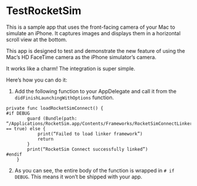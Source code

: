 # TestRocketSim


This is a sample app that uses the front-facing camera of your Mac to simulate an iPhone. It captures images and displays them in a horizontal scroll view at the bottom.

This app is designed to test and demonstrate the new feature of using the Mac’s HD FaceTime camera as the iPhone simulator’s camera.

It works like a charm! The integration is super simple.

Here’s how you can do it:

1. Add the following function to your AppDelegate and call it from the `didFinishLaunchingWithOptions` function.

```
private func loadRocketSimConnect() {
#if DEBUG
        guard (Bundle(path: “/Applications/RocketSim.app/Contents/Frameworks/RocketSimConnectLinker.nocache.framework”)?.load() == true) else {
            print(“Failed to load linker framework”)
            return
        }
        print(“RocketSim Connect successfully linked”)
#endif
    }
```

2. As you can see, the entire body of the function is wrapped in `# if DEBUG`. This means it won’t be shipped with your app.

  

